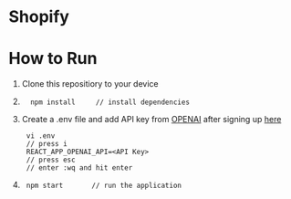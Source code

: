 # Shopify
# How to Run
1. Clone this repositiory to your device
2.       npm install     // install dependencies
3. Create a .env file and add API key from [OPENAI](https://beta.openai.com/account/api-keys) after signing up [here](https://beta.openai.com/signup)
   
        vi .env
        // press i
        REACT_APP_OPENAI_API=<API Key>
        // press esc
        // enter :wq and hit enter
4.
        npm start       // run the application
        
